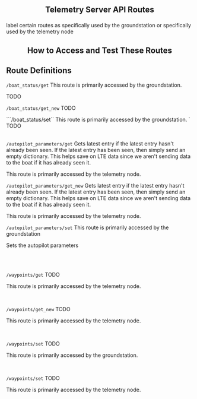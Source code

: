 ## <p style="text-align: center;"> **Telemetry Server API Routes** </p>


label certain routes as specifically used by the groundstation or specifically used by the telemetry node


## <p style="text-align: center;"> **How to Access and Test These Routes** </p>



## **Route Definitions**

```/boat_status/get```
This route is primarily accessed by the groundstation.

TODO
<br>

```/boat_status/get_new```
TODO
<br>

```/boat_status/set``
This route is primarily accessed by the groundstation.
`
TODO
<br>
<br>




```/autopilot_parameters/get```
Gets latest entry if the latest entry hasn't already been seen. If the latest entry has been seen, then simply send an empty dictionary. This helps save on LTE data since we aren't sending data to the boat if it has already seen it.


This route is primarily accessed by the telemetry node.
<br>

```/autopilot_parameters/get_new```
Gets latest entry if the latest entry hasn't already been seen. If the latest entry has been seen, then simply send an empty dictionary. This helps save on LTE data since we aren't sending data to the boat if it has already seen it.

This route is primarily accessed by the telemetry node.
<br>

```/autopilot_parameters/set```
This route is primarily accessed by the groundstation

Sets the autopilot parameters 

<br>
<br>




```/waypoints/get```
TODO

This route is primarily accessed by the telemetry node.

<br>

```/waypoints/get_new```
TODO

This route is primarily accessed by the telemetry node.

<br>

```/waypoints/set```
TODO

This route is primarily accessed by the groundstation.

<br>

```/waypoints/set```
TODO

This route is primarily accessed by the telemetry node.

<br>
<br>